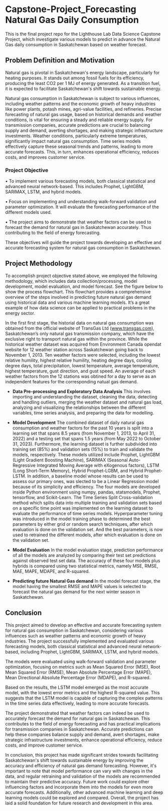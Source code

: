 # Capstone-Project_Forecasting Natural Gas Daily Consumption
This is the final project repo for the Lighthouse Lab Data Science Capstone Project, which investigate various models to predict in advance the Natural Gas daily consumption in Saskatchewan based on weather forecast.

## Problem Definition and Motivation
Natural gas is pivotal in Saskatchewan's energy landscape, particularly for heating purposes. It stands out among fossil fuels for its efficiency, producing the least CO2 per 1 MJ of energy generated. As a transition fuel, it is expected to facilitate Saskatchewan's shift towards sustainable energy. 

Natural gas consumption in Saskatchewan is subject to various influences, including weather patterns and the economic growth of heavy industries like power plants, potash mines, agri-value facilities, and refineries. Precise forecasting of natural gas usage, based on historical demands and weather conditions, is vital for ensuring a steady and reliable energy supply. For transmission companies, accurate predictions are crucial to balancing supply and demand, averting shortages, and making strategic infrastructure investments. Weather conditions, particularly extreme temperatures, significantly impact natural gas consumption. Time series models effectively capture these seasonal trends and patterns, leading to more accurate forecasts. This, in turn, enhances operational efficiency, reduces costs, and improves customer service.

### Project Objective
•	To implement various forecasting models, both classical statistical and advanced neural network-based. This includes Prophet, LightGBM, SARIMAX, LSTM, and hybrid models.

•	Focus on implementing and understanding walk-forward validation and parameter optimization. It will evaluate the forecasting performance of the different models used.

•	The project aims to demonstrate that weather factors can be used to forecast the demand for natural gas in Saskatchewan accurately. Thus contributing to the field of energy forecasting.

These objectives will guide the project towards developing an effective and accurate forecasting system for natural gas consumption in Saskatchewan.

## Project Methodology
To accomplish project objective stated above, we employed the following methodology, which includes data collection/processing, model development, model evaluation, and model forecast. See the figure below to show the process flowchart. This flowchart provides a comprehensive overview of the steps involved in predicting future natural gas demand using historical data and various machine learning models. It’s a great example of how data science can be applied to practical problems in the energy sector.

In the first first stage, the historial data on natural gas consumption was obtained from the official website of TransGas Ltd (www.transgas.com), Saskatchewan’s only natural gas transmission company, which have the exclusive right to transport natural gas within the province. While the historical weather dataset was acquired from Environment Canada opendat website for 12 weather station across Saskatchewan going back to November 1, 2013. Ten weather factors were selected, including the lowest relative humility, highest relative humility, heating degree days, cooling degree days, total precipitation, lowest temperature, average temperature, highest temperature, gust direction, and gust speed. An average of each weather factors from the 12 stations was obtined for a day to serve as an independent features for the corresponding natual gas demand.

- **Data Pre-processing and Exploratory Data Analysis** 
This involves importing and understanding the dataset, cleaning the data, detecting and handling outliers, merging the weather dataset and natural gas load, analyzing and visualizing the relationships between the different variables, time series analysis, and preparing the data for modelling. 

- **Model Development** 
The combined dataset of daily natural gas consumption and weather factors for the past 10 years is split into a learning set that spans 8.5 years (from November 1, 2013, to April 31, 2022) and a testing set that spans 1.5 years (from May 2022 to October 31, 2023). Furthermore, the learning dataset is further subdivided into training set (85%) and validation sets (15%) to train and validate the models, respectively. 
These models utilized include Prophet, LightGBM (Light Gradient Boosting Machine), SARIMAX (Seasonal Auto-Regressive Integrated Moving Average with eXogenous factors), LSTM (Long Short-Term Memory), Hybrid Prophet-LGBM, and Hybrid Prophet-LSTM. In addition, a baseline model whose results can be used to assess our primary ones, was slected to be a Linear Regression model because of its simplicity and efficiency. The four models are developed inside Python environment using numpy, pandas, statsmodels, Prophet, tensorflow, and Scikit-Learn. 
The Time Series Split Cross-validation method which splits data into multiple training and validation sets based on a specific time point was implemented on the learning dataset to evaluate the performance of time series models. Hyperparameter tuning was introduced in the model training phase to determined the best parameters by either grid or random search techniques, after which evaluation is done on the validation set. And the best parameters, is now used to retrained the different models, after which evaluation is done on the validation set.

- **Model Evaluation**
In the model evaluation stage, prediction performance of all the models are analyzed by comparing their test set predictions against observed test set data. The accuracy of these four models plus hybrids is compared using two statistical metrics, namely MSE, RMSE, MAE, MAPE, MDAPE, and R-squared. 

- **Predicting future Natural Gas demand**
In the model forecast stage, the model having the smallest RMSE and MAPE values is selected to forecast the natural gas demand for the next winter season in Saskatchewan.


## Conclusion
This project aimed to develop an effective and accurate forecasting system for natural gas consumption in Saskatchewan, considering various influences such as weather patterns and economic growth of heavy industries. The project successfully implemented and evaluated various forecasting models, both classical statistical and advanced neural network-based, including Prophet, LightGBM, SARIMAX, LSTM, and hybrid models.

The models were evaluated using walk-forward validation and parameter optimization, focusing on metrics such as Mean Squared Error (MSE), Root Mean Squared Error (RMSE), Mean Absolute Percentage Error (MAPE), Mean Directional Absolute Percentage Error (MDAPE), and R-squared.

Based on the results, the LSTM model emerged as the most accurate model, with the lowest error metrics and the highest R-squared value. This suggests that the LSTM model is capable of capturing the complex patterns in the time series data effectively, leading to more accurate forecasts.

The project demonstrated that weather factors can indeed be used to accurately forecast the demand for natural gas in Saskatchewan. This contributes to the field of energy forecasting and has practical implications for transmission companies in Saskatchewan. Accurate predictions can help these companies balance supply and demand, avert shortages, make strategic infrastructure investments, enhance operational efficiency, reduce costs, and improve customer service.

In conclusion, this project has made significant strides towards facilitating Saskatchewan's shift towards sustainable energy by improving the accuracy and efficiency of natural gas demand forecasting. However, it's important to note that model performance can vary with changes in the data, and regular retraining and validation of the models are recommended to maintain their predictive accuracy. Future work could explore other influencing factors and incorporate them into the models for even more accurate forecasts. Additionally, other advanced machine learning and deep learning models could be explored and compared. Overall, the project has laid a solid foundation for future research and development in this area.